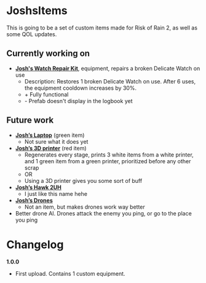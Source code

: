 # JoshsItems

This is going to be a set of custom items made for Risk of Rain 2, as well as some QOL updates.

## Currently working on
- <ins>**Josh's Watch Repair Kit**</ins>, equipment, repairs a broken Delicate Watch on use
   - Description: Restores 1 broken Delicate Watch on use. After 6 uses, the equipment cooldown increases by 30%.
   - \+ Fully functional
   - \- Prefab doesn't display in the logbook yet

## Future work
- <ins>**Josh’s Laptop**</ins> (green item) 
   - Not sure what it does yet
- <ins>**Josh’s 3D printer**</ins> (red item)
   - Regenerates every stage, prints 3 white items from a white printer, and 1 green item from a green printer, prioritized before any other scrap
   - OR
   - Using a 3D printer gives you some sort of buff
- <ins>**Josh’s Hawk 2UH**</ins> 
   - I just like this name hehe
- <ins>**Josh’s Drones**</ins>
   - Not an item, but makes drones work way better
- Better drone AI. Drones attack the enemy you ping, or go to the place you ping

# Changelog
**1.0.0**
- First upload. Contains 1 custom equipment.
